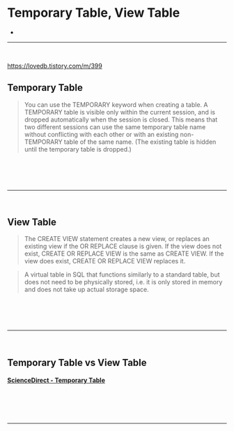 # Temporary Table, View Table
> 
* 

<hr>
<br>

https://lovedb.tistory.com/m/399

## Temporary Table 
> You can use the TEMPORARY keyword when creating a table. A TEMPORARY table is visible only within the current session, and is dropped automatically when the session is closed. This means that two different sessions can use the same temporary table name without conflicting with each other or with an existing non-TEMPORARY table of the same name. (The existing table is hidden until the temporary table is dropped.)

<br>

### 

<br>
<hr>
<br>

## View Table
> The CREATE VIEW statement creates a new view, or replaces an existing view if the OR REPLACE clause is given. If the view does not exist, CREATE OR REPLACE VIEW is the same as CREATE VIEW. If the view does exist, CREATE OR REPLACE VIEW replaces it.

> A virtual table in SQL that functions similarly to a standard table, but does not need to be physically stored, i.e. it is only stored in memory and does not take up actual storage space.

<br>

### 

<br>
<hr>
<br>

## Temporary Table vs View Table
#### [ScienceDirect - Temporary Table](https://www.sciencedirect.com/topics/computer-science/temporary-table)

<br>

### 

<br>
<hr>
<br>
